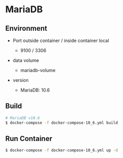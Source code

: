 # MariaDB

## Environment

- Port outside container / inside container local
  - 9100 / 3306

- data volume
  - mariadb-volume

- version
  - MariaDB: 10.6

## Build

```bash
# MariaDB v10.6
$ docker-compose -f docker-compose-10_6.yml build
```

## Run Container

```bash
$ docker-compose -f docker-compose-10_6.yml up -d
```